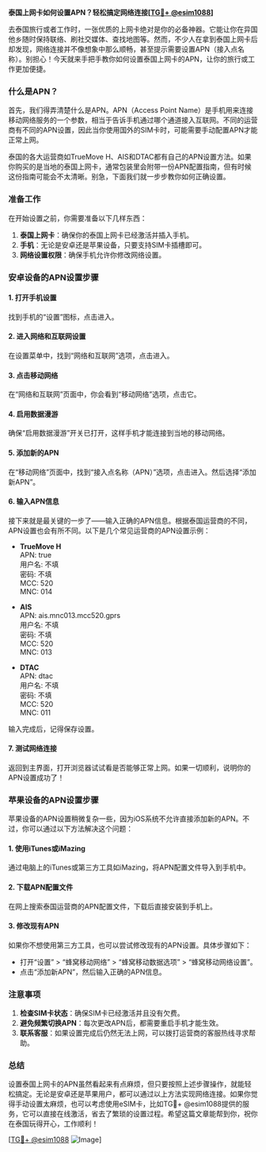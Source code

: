 **泰国上网卡如何设置APN？轻松搞定网络连接[[TG💪+ @esim1088](https://t.me/s/esim1088)]**

去泰国旅行或者工作时，一张优质的上网卡绝对是你的必备神器。它能让你在异国他乡随时保持联络、刷社交媒体、查找地图等。然而，不少人在拿到泰国上网卡后却发现，网络连接并不像想象中那么顺畅，甚至提示需要设置APN（接入点名称）。别担心！今天就来手把手教你如何设置泰国上网卡的APN，让你的旅行或工作更加便捷。

### **什么是APN？**

首先，我们得弄清楚什么是APN。APN（Access Point Name）是手机用来连接移动网络服务的一个参数，相当于告诉手机通过哪个通道接入互联网。不同的运营商有不同的APN设置，因此当你使用国外的SIM卡时，可能需要手动配置APN才能正常上网。

泰国的各大运营商如TrueMove H、AIS和DTAC都有自己的APN设置方法。如果你购买的是当地的泰国上网卡，通常包装里会附带一份APN配置指南，但有时候这份指南可能会不太清晰。别急，下面我们就一步步教你如何正确设置。

### **准备工作**

在开始设置之前，你需要准备以下几样东西：

1. **泰国上网卡**：确保你的泰国上网卡已经激活并插入手机。
2. **手机**：无论是安卓还是苹果设备，只要支持SIM卡插槽即可。
3. **网络设置权限**：确保手机允许你修改网络设置。

### **安卓设备的APN设置步骤**

#### **1. 打开手机设置**
找到手机的“设置”图标，点击进入。

#### **2. 进入网络和互联网设置**
在设置菜单中，找到“网络和互联网”选项，点击进入。

#### **3. 点击移动网络**
在“网络和互联网”页面中，你会看到“移动网络”选项，点击它。

#### **4. 启用数据漫游**
确保“启用数据漫游”开关已打开，这样手机才能连接到当地的移动网络。

#### **5. 添加新的APN**
在“移动网络”页面中，找到“接入点名称（APN）”选项，点击进入。然后选择“添加新APN”。

#### **6. 输入APN信息**
接下来就是最关键的一步了——输入正确的APN信息。根据泰国运营商的不同，APN设置也会有所不同。以下是几个常见运营商的APN设置示例：

- **TrueMove H**  
  APN: true  
  用户名: 不填  
  密码: 不填  
  MCC: 520  
  MNC: 014  

- **AIS**  
  APN: ais.mnc013.mcc520.gprs  
  用户名: 不填  
  密码: 不填  
  MCC: 520  
  MNC: 013  

- **DTAC**  
  APN: dtac  
  用户名: 不填  
  密码: 不填  
  MCC: 520  
  MNC: 011  

输入完成后，记得保存设置。

#### **7. 测试网络连接**
返回到主界面，打开浏览器试试看是否能够正常上网。如果一切顺利，说明你的APN设置成功了！

### **苹果设备的APN设置步骤**

苹果设备的APN设置稍微复杂一些，因为iOS系统不允许直接添加新的APN。不过，你可以通过以下方法解决这个问题：

#### **1. 使用iTunes或iMazing**
通过电脑上的iTunes或第三方工具如iMazing，将APN配置文件导入到手机中。

#### **2. 下载APN配置文件**
在网上搜索泰国运营商的APN配置文件，下载后直接安装到手机上。

#### **3. 修改现有APN**
如果你不想使用第三方工具，也可以尝试修改现有的APN设置。具体步骤如下：

- 打开“设置” > “蜂窝移动网络” > “蜂窝移动数据选项” > “蜂窝移动网络设置”。
- 点击“添加新APN”，然后输入正确的APN信息。

### **注意事项**

1. **检查SIM卡状态**：确保SIM卡已经激活并且没有欠费。
2. **避免频繁切换APN**：每次更改APN后，都需要重启手机才能生效。
3. **联系客服**：如果设置完成后仍然无法上网，可以拨打运营商的客服热线寻求帮助。

### **总结**

设置泰国上网卡的APN虽然看起来有点麻烦，但只要按照上述步骤操作，就能轻松搞定。无论是安卓还是苹果用户，都可以通过以上方法实现网络连接。如果你觉得手动设置太麻烦，也可以考虑使用eSIM卡，比如TG💪+ @esim1088提供的服务，它可以直接在线激活，省去了繁琐的设置过程。希望这篇文章能帮到你，祝你在泰国玩得开心，工作顺利！

[[TG💪+ @esim1088](https://t.me/s/esim1088) ![Image](https://i.postimg.cc/4NQfJmqS/Snipaste-2025-05-13-00-14-12.png)]